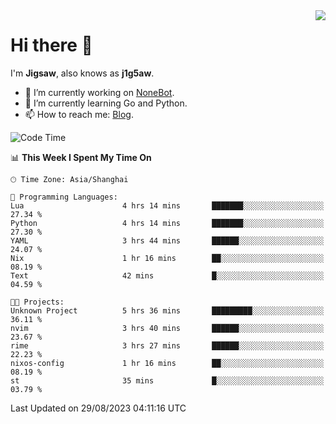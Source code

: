 <a href="#">
  <img align="right" src="https://github-readme-stats.vercel.app/api?username=j1g5awi&count_private=true&show_icons=true&title_color=80070B&text_color=B3B3B3&bg_color=212121&icon_color=80070B" />
</a>

# Hi there 👋

I'm **Jigsaw**, also knows as **j1g5aw**.

- 🔭 I’m currently working on [NoneBot](https://github.com/nonebot).
- 🌱 I’m currently learning Go and Python.
- 📫 How to reach me: [Blog](https://blog.maddestroyer.xyz/).

<!--START_SECTION:waka-->
![Code Time](http://img.shields.io/badge/Code%20Time-1%2C219%20hrs%2049%20mins-blue)

📊 **This Week I Spent My Time On** 

```text
🕑︎ Time Zone: Asia/Shanghai

💬 Programming Languages: 
Lua                      4 hrs 14 mins       ███████░░░░░░░░░░░░░░░░░░   27.34 % 
Python                   4 hrs 14 mins       ███████░░░░░░░░░░░░░░░░░░   27.30 % 
YAML                     3 hrs 44 mins       ██████░░░░░░░░░░░░░░░░░░░   24.07 % 
Nix                      1 hr 16 mins        ██░░░░░░░░░░░░░░░░░░░░░░░   08.19 % 
Text                     42 mins             █░░░░░░░░░░░░░░░░░░░░░░░░   04.59 % 

🐱‍💻 Projects: 
Unknown Project          5 hrs 36 mins       █████████░░░░░░░░░░░░░░░░   36.11 % 
nvim                     3 hrs 40 mins       ██████░░░░░░░░░░░░░░░░░░░   23.67 % 
rime                     3 hrs 27 mins       ██████░░░░░░░░░░░░░░░░░░░   22.23 % 
nixos-config             1 hr 16 mins        ██░░░░░░░░░░░░░░░░░░░░░░░   08.19 % 
st                       35 mins             █░░░░░░░░░░░░░░░░░░░░░░░░   03.79 % 
```


 Last Updated on 29/08/2023 04:11:16 UTC
<!--END_SECTION:waka-->
